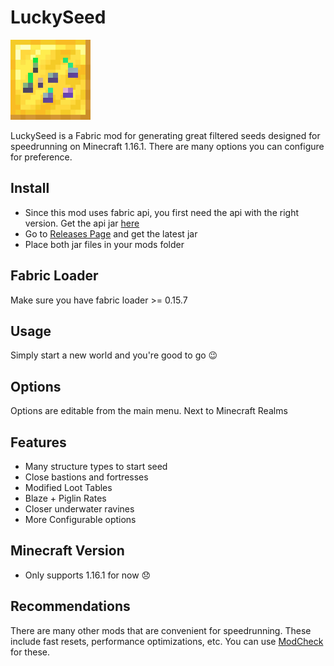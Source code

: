 # LuckySeed

![Alt text](src/main/resources/assets/luckyseed/icon.png)

LuckySeed is a Fabric mod for generating great filtered seeds designed for speedrunning on Minecraft 1.16.1. There are
many options you can configure for preference.

## Install

- Since this mod uses fabric api, you first need the api with the right version. Get the api
  jar [here](https://modrinth.com/mod/fabric-api/version/0.18.0+build.387-1.16.1)
- Go to [Releases Page](https://github.com/LoneCoder21/LuckySeed/releases) and get the latest jar
- Place both jar files in your mods folder

## Fabric Loader

Make sure you have fabric loader >= 0.15.7

## Usage

Simply start a new world and you're good to go 😉

## Options

Options are editable from the main menu. Next to Minecraft Realms

## Features

- Many structure types to start seed
- Close bastions and fortresses
- Modified Loot Tables
- Blaze + Piglin Rates
- Closer underwater ravines
- More Configurable options

## Minecraft Version

- Only supports 1.16.1 for now 😞

## Recommendations

There are many other mods that are convenient for speedrunning. These include fast resets, performance optimizations,
etc. You can use [ModCheck](https://github.com/RedLime/ModCheck) for these.